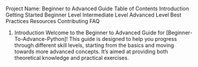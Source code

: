 Project Name: Beginner to Advanced Guide
Table of Contents
Introduction
Getting Started
Beginner Level
Intermediate Level
Advanced Level
Best Practices
Resources
Contributing
FAQ

1. Introduction
Welcome to the Beginner to Advanced Guide for [Beginner-To-Advance-Python]! This guide is designed to help you progress through different skill levels, starting from the basics and moving towards more advanced concepts. It’s aimed at providing both theoretical knowledge and practical exercises.



